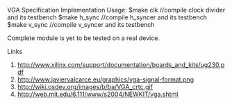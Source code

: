 VGA Specification Implementation
Usage:
  $make clk        //compile clock divider and its testbench
  $make h_sync     //compile h_syncer and its testbench
  $make v_sync     //compile v_syncer and its testbench

Complete module is yet to be tested on a real device.

Links
1. http://www.xilinx.com/support/documentation/boards_and_kits/ug230.pdf
2. http://www.javiervalcarce.eu/graphics/vga-signal-format.png
3. http://wiki.osdev.org/images/b/ba/VGA_crtc.gif
4. http://web.mit.edu/6.111/www/s2004/NEWKIT/vga.shtml
